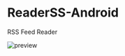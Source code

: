 ReaderSS-Android
=======================

RSS Feed Reader

![preview](https://www.dropbox.com/s/knyubd8y2gcxevi/ReaderSS.PNG?raw=1)
